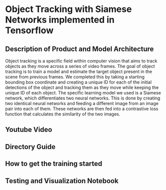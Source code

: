 # Object Tracking with Siamese Networks implemented in Tensorflow

## Description of Product and Model Architecture
Object tracking is a specific field within computer vision that aims to track objects as they move across a series of video frames. The goal of object tracking is to train a model and estimate the target object present in the scene from previous frames. We completed this by taking a starting bounding box coordinate and creating a unique ID for each of the initial detections of the object and tracking them as they move while keeping the unique ID of each object. The specific learning model we used is a Siamese network, which differentiates two neural networks. This is done by creating two identical neural networks and feeding a different image from an image pair into each of them. These networks are then fed into a contrastive loss function that calculates the similarity of the two images.

## Youtube Video

## Directory Guide 

## How to get the training started

## Testing and Visualization Notebook

